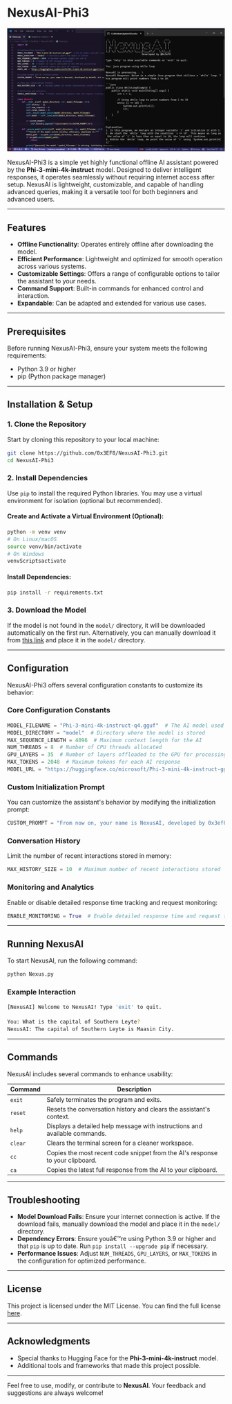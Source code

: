 # NexusAI-Phi3  

![NexusAI-Phi3](nexus.png)

NexusAI-Phi3 is a simple yet highly functional offline AI assistant powered by the **Phi-3-mini-4k-instruct** model. Designed to deliver intelligent responses, it operates seamlessly without requiring internet access after setup. NexusAI is lightweight, customizable, and capable of handling advanced queries, making it a versatile tool for both beginners and advanced users.  

---

## Features  

- **Offline Functionality**: Operates entirely offline after downloading the model.  
- **Efficient Performance**: Lightweight and optimized for smooth operation across various systems.  
- **Customizable Settings**: Offers a range of configurable options to tailor the assistant to your needs.  
- **Command Support**: Built-in commands for enhanced control and interaction.  
- **Expandable**: Can be adapted and extended for various use cases.  

---

## Prerequisites  

Before running NexusAI-Phi3, ensure your system meets the following requirements:  

- Python 3.9 or higher  
- pip (Python package manager)  

---

## Installation & Setup  

### 1. Clone the Repository  

Start by cloning this repository to your local machine:  

```bash  
git clone https://github.com/0x3EF8/NexusAI-Phi3.git  
cd NexusAI-Phi3  
```  

### 2. Install Dependencies  

Use `pip` to install the required Python libraries. You may use a virtual environment for isolation (optional but recommended).  

#### Create and Activate a Virtual Environment (Optional):  

```bash  
python -m venv venv  
# On Linux/macOS  
source venv/bin/activate  
# On Windows  
venvScriptsactivate  
```  

#### Install Dependencies:  

```bash  
pip install -r requirements.txt  
```  

### 3. Download the Model  

If the model is not found in the `model/` directory, it will be downloaded automatically on the first run. Alternatively, you can manually download it from [this link](https://huggingface.co/microsoft/Phi-3-mini-4k-instruct-gguf/resolve/main/Phi-3-mini-4k-instruct-q4.gguf) and place it in the `model/` directory.  

---

## Configuration  

NexusAI-Phi3 offers several configuration constants to customize its behavior:  

### Core Configuration Constants  

```python  
MODEL_FILENAME = "Phi-3-mini-4k-instruct-q4.gguf"  # The AI model used for response generation  
MODEL_DIRECTORY = "model"  # Directory where the model is stored  
MAX_SEQUENCE_LENGTH = 4096  # Maximum context length for the AI  
NUM_THREADS = 8  # Number of CPU threads allocated  
GPU_LAYERS = 35  # Number of layers offloaded to the GPU for processing  
MAX_TOKENS = 2048  # Maximum tokens for each AI response  
MODEL_URL = "https://huggingface.co/microsoft/Phi-3-mini-4k-instruct-gguf/resolve/main/Phi-3-mini-4k-instruct-q4.gguf"  # Download URL for the model  
```  

### Custom Initialization Prompt  

You can customize the assistant's behavior by modifying the initialization prompt:  

```python  
CUSTOM_PROMPT = "From now on, your name is NexusAI, developed by 0x3ef8. Act as an advanced assistant with expertise in programming concepts, tools, and best practices. Provide detailed, efficient responses."  
```  

### Conversation History  

Limit the number of recent interactions stored in memory:  

```python  
MAX_HISTORY_SIZE = 10  # Maximum number of recent interactions stored  
```  

### Monitoring and Analytics  

Enable or disable detailed response time tracking and request monitoring:  

```python  
ENABLE_MONITORING = True  # Enable detailed response time and request tracking  
```  

---

## Running NexusAI  

To start NexusAI, run the following command:  

```bash  
python Nexus.py  
```  

### Example Interaction  

```bash  
[NexusAI] Welcome to NexusAI! Type 'exit' to quit.  

You: What is the capital of Southern Leyte?  
NexusAI: The capital of Southern Leyte is Maasin City.  
```  

---

## Commands  

NexusAI includes several commands to enhance usability:  

| Command    | Description                                                                                 |  
|------------|---------------------------------------------------------------------------------------------|  
| `exit`     | Safely terminates the program and exits.                                                   |  
| `reset`    | Resets the conversation history and clears the assistant's context.                        |  
| `help`     | Displays a detailed help message with instructions and available commands.                 |  
| `clear`    | Clears the terminal screen for a cleaner workspace.                                        |  
| `cc`       | Copies the most recent code snippet from the AI's response to your clipboard.              |  
| `ca`       | Copies the latest full response from the AI to your clipboard.                             |  

---

## Troubleshooting  

- **Model Download Fails**: Ensure your internet connection is active. If the download fails, manually download the model and place it in the `model/` directory.  
- **Dependency Errors**: Ensure youâ€™re using Python 3.9 or higher and that `pip` is up to date. Run `pip install --upgrade pip` if necessary.  
- **Performance Issues**: Adjust `NUM_THREADS`, `GPU_LAYERS`, or `MAX_TOKENS` in the configuration for optimized performance.  

---

## License  

This project is licensed under the MIT License. You can find the full license [here](LICENSE).  

---

## Acknowledgments  

- Special thanks to Hugging Face for the **Phi-3-mini-4k-instruct** model.  
- Additional tools and frameworks that made this project possible.  

---  

Feel free to use, modify, or contribute to **NexusAI**. Your feedback and suggestions are always welcome!  
